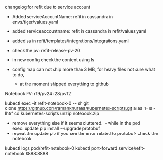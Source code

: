 
changelog for refit due to service account 

- Added serviceAccountName: refit in cassandra in envs/tiger/values.yaml
- added serviceaccountname: refit in cassandra in refit/values.yaml
- added sa in refit/templates/integrations/integrations.yaml


- check the pv: refit-release-pv-20
- in new config check the content using ls    
- config map can not ship more than 3 MB, for heavy files not sure what to do, 
   - at the moment shipped everything to github, 


Notebook PV: 
r19/pv24 
r28/pv12 

kubectl exec -it refit-notebook-0 -- sh
git clone https://github.com/ramankhurana/kubernetes-scripts.git
alias 'l=ls -lhtr'
cd kubernetes-scripts
unzip notebook.zip 


- remove everything else if it seems cluttered. 
- while in the pod exec: update pip install --upgrade protobuf  
- repeat the update pip if you see the error related to protobuf- check the notebook 


kubectl logs pod/refit-notebook-0
kubectl port-forward service/refit-notebook 8888:8888 

